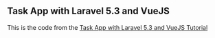 ## Task App with Laravel 5.3 and VueJS
This is the code from the [Task App with Laravel 5.3 and VueJS Tutorial](http://felicianoprochera.com/simple-task-app-with-laravel-5-3-and-vuejs/)